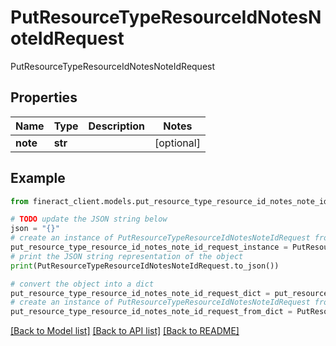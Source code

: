 # PutResourceTypeResourceIdNotesNoteIdRequest

PutResourceTypeResourceIdNotesNoteIdRequest

## Properties

Name | Type | Description | Notes
------------ | ------------- | ------------- | -------------
**note** | **str** |  | [optional] 

## Example

```python
from fineract_client.models.put_resource_type_resource_id_notes_note_id_request import PutResourceTypeResourceIdNotesNoteIdRequest

# TODO update the JSON string below
json = "{}"
# create an instance of PutResourceTypeResourceIdNotesNoteIdRequest from a JSON string
put_resource_type_resource_id_notes_note_id_request_instance = PutResourceTypeResourceIdNotesNoteIdRequest.from_json(json)
# print the JSON string representation of the object
print(PutResourceTypeResourceIdNotesNoteIdRequest.to_json())

# convert the object into a dict
put_resource_type_resource_id_notes_note_id_request_dict = put_resource_type_resource_id_notes_note_id_request_instance.to_dict()
# create an instance of PutResourceTypeResourceIdNotesNoteIdRequest from a dict
put_resource_type_resource_id_notes_note_id_request_from_dict = PutResourceTypeResourceIdNotesNoteIdRequest.from_dict(put_resource_type_resource_id_notes_note_id_request_dict)
```
[[Back to Model list]](../README.md#documentation-for-models) [[Back to API list]](../README.md#documentation-for-api-endpoints) [[Back to README]](../README.md)


